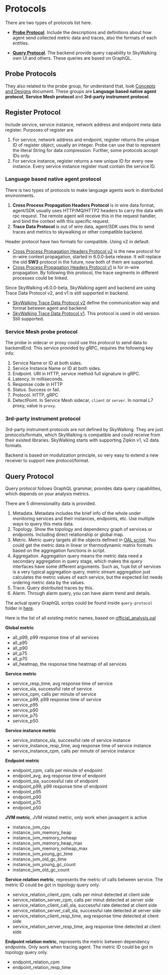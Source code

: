 # Protocols
There are two types of protocols list here. 

- [**Probe Protocol**](#probe-protocols). Include the descriptions and definitions about how agent send collected metric data and traces, also the formats of each entities.

- [**Query Protocol**](#query-protocol). The backend provide query capability to SkyWalking own UI and others. These queries are based on GraphQL.


## Probe Protocols
They also related to the probe group, for understand that, look [Concepts and Designs](../concepts-and-designs/README.md) document.
These groups are **Language based native agent protocol**, **Service Mesh protocol** and **3rd-party instrument protocol**.

## Register Protocol
Include service, service instance, network address and endpoint meta data register.
Purposes of register are
1. For service, network address and endpoint, register returns the unique ID of register object, usually an integer. Probe
can use that to represent the literal String for data compression. Further, some protocols accept IDs only.
1. For service instance, register returns a new unique ID for every new instance. Every service instance register must contain the 
service ID.
 


### Language based native agent protocol
There is two types of protocols to make language agents work in distributed environments.
1. **Cross Process Propagation Headers Protocol** is in wire data format, agent/SDK usually uses HTTP/MQ/HTTP2 headers
to carry the data with rpc request. The remote agent will receive this in the request handler, and bind the context 
with this specific request.
1. **Trace Data Protocol** is out of wire data, agent/SDK uses this to send traces and metrics to skywalking or other
compatible backend. 

Header protocol have two formats for compatible. Using v2 in default.
* [Cross Process Propagation Headers Protocol v2](Skywalking-Cross-Process-Propagation-Headers-Protocol-v2.md) is the new protocol for 
in-wire context propagation, started in 6.0.0-beta release. It will replace the old **SW3** protocol in the future, now both of them are supported.
* [Cross Process Propagation Headers Protocol v1](Skywalking-Cross-Process-Propagation-Headers-Protocol-v1.md) is for in-wire propagation.
By following this protocol, the trace segments in different processes could be linked.

Since SkyWalking v6.0.0-beta, SkyWalking agent and backend are using Trace Data Protocol v2, and v1 is still supported in backend.
* [SkyWalking Trace Data Protocol v2](Trace-Data-Protocol-v2.md) define the communication way and format between agent and backend
* [SkyWalking Trace Data Protocol v1](Trace-Data-Protocol.md). This protocol is used in old version. Still supported.


### Service Mesh probe protocol
The probe in sidecar or proxy could use this protocol to send data to backendEnd. This service provided by gRPC, requires 
the following key info:

1. Service Name or ID at both sides.
1. Service Instance Name or ID at both sides.
1. Endpoint. URI in HTTP, service method full signature in gRPC.
1. Latency. In milliseconds.
1. Response code in HTTP
1. Status. Success or fail.
1. Protocol. HTTP, gRPC
1. DetectPoint. In Service Mesh sidecar, `client` or `server`. In normal L7 proxy, value is `proxy`.


### 3rd-party instrument protocol
3rd-party instrument protocols are not defined by SkyWalking. They are just protocols/formats, which SkyWalking is compatible and
could receive from their existed libraries. SkyWalking starts with supporting Zipkin v1, v2 data formats.

Backend is based on modulization principle, so very easy to extend a new receiver to support new protocol/format.

## Query Protocol
Query protocol follows GraphQL grammar, provides data query capabilities, which depends on your analysis metrics.

There are 5 dimensionality data is provided.
1. Metadata. Metadata includes the brief info of the whole under monitoring services and their instances, endpoints, etc.
Use multiple ways to query this meta data.
1. Topology. Show the topology and dependency graph of services or endpoints. Including direct relationship or global map.
1. Metric. Metric query targets all the objects defined in [OAL script](../concepts-and-designs/oal.md). You could get the 
metric data in linear or thermodynamic matrix formats based on the aggregation functions in script. 
1. Aggregation. Aggregation query means the metric data need a secondary aggregation in query stage, which makes the query 
interfaces have some different arguments. Such as, `TopN` list of services is a very typical aggregation query, 
metric stream aggregation just calculates the metric values of each service, but the expected list needs ordering metric data
by the values.
1. Trace. Query distributed traces by this.
1. Alarm. Through alarm query, you can have alarm trend and details.

The actual query GraphQL scrips could be found inside `query-protocol` folder in [here](../../../oap-server/server-query-plugin/query-graphql-plugin/src/main/resources).

Here is the list of all existing metric names, based on [official_analysis.oal](../../../oap-server/generated-analysis/src/main/resources/official_analysis.oal)

**Global metric**
- all_p99, p99 response time of all services
- all_p95
- all_p90
- all_p75
- all_p70
- all_heatmap, the response time heatmap of all services 

**Service metric**
- service_resp_time, avg response time of service
- service_sla, successful rate of service
- service_cpm, calls per minute of service
- service_p99, p99 response time of service
- service_p95
- service_p90
- service_p75
- service_p50

**Service instance metric**
- service_instance_sla, successful rate of service instance
- service_instance_resp_time, avg response time of service instance
- service_instance_cpm, calls per minute of service instance

**Endpoint metric**
- endpoint_cpm, calls per minute of endpoint
- endpoint_avg, avg response time of endpoint
- endpoint_sla, successful rate of endpoint
- endpoint_p99, p99 response time of endpoint
- endpoint_p95
- endpoint_p90
- endpoint_p75
- endpoint_p50

**JVM metric**, JVM related metric, only work when javaagent is active
- instance_jvm_cpu
- instance_jvm_memory_heap
- instance_jvm_memory_noheap
- instance_jvm_memory_heap_max
- instance_jvm_memory_noheap_max
- instance_jvm_young_gc_time
- instance_jvm_old_gc_time
- instance_jvm_young_gc_count
- instance_jvm_old_gc_count

**Service relation metric**, represents the metric of calls between service. 
The metric ID could be
got in topology query only.
- service_relation_client_cpm, calls per minut detected at client side
- service_relation_server_cpm, calls per minut detected at server side
- service_relation_client_call_sla, successful rate detected at client side
- service_relation_server_call_sla, successful rate detected at server side
- service_relation_client_resp_time, avg response time detected at client side
- service_relation_server_resp_time, avg response time detected at client side

**Endpoint relation metric**, represents the metric between dependency endpoints. Only work when tracing agent.
The metric ID could be got in topology query only.
- endpoint_relation_cpm
- endpoint_relation_resp_time